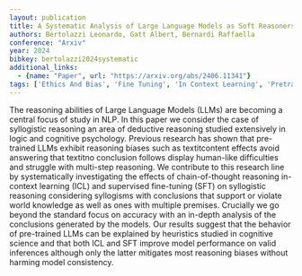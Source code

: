 ```yaml
---
layout: publication
title: A Systematic Analysis of Large Language Models as Soft Reasoners The Case of Syllogistic Inferences
authors: Bertolazzi Leonardo, Gatt Albert, Bernardi Raffaella
conference: "Arxiv"
year: 2024
bibkey: bertolazzi2024systematic
additional_links:
  - {name: "Paper", url: "https://arxiv.org/abs/2406.11341"}
tags: ['Ethics And Bias', 'Fine Tuning', 'In Context Learning', 'Pretraining Methods', 'Prompting', 'Reinforcement Learning', 'Training Techniques']
---
```

The reasoning abilities of Large Language Models (LLMs) are becoming a central focus of study in NLP. In this paper we consider the case of syllogistic reasoning an area of deductive reasoning studied extensively in logic and cognitive psychology. Previous research has shown that pre-trained LLMs exhibit reasoning biases such as textitcontent effects avoid answering that textitno conclusion follows display human-like difficulties and struggle with multi-step reasoning. We contribute to this research line by systematically investigating the effects of chain-of-thought reasoning in-context learning (ICL) and supervised fine-tuning (SFT) on syllogistic reasoning considering syllogisms with conclusions that support or violate world knowledge as well as ones with multiple premises. Crucially we go beyond the standard focus on accuracy with an in-depth analysis of the conclusions generated by the models. Our results suggest that the behavior of pre-trained LLMs can be explained by heuristics studied in cognitive science and that both ICL and SFT improve model performance on valid inferences although only the latter mitigates most reasoning biases without harming model consistency.
